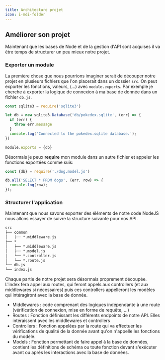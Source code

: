```yaml
---
title: Architecture projet
icon: i-mdi-folder
---
```


## Améliorer son projet

Maintenant que les bases de Node et de la gestion d'API sont acquises il va être temps de structurer un peu mieux notre projet.

### Exporter un module

La première chose que nous pourrions imaginer serait de découper notre projet en plusieurs fichiers que l'on placerait dans un dossier `src`. On peut exporter les fonctions, valeurs, (...) avec `module.exports`.
Par exemple je cherche à exporter la logique de connexion à ma base de donnée dans un fichier `db.js`.

```javascript
const sqlite3 = require('sqlite3')

let db = new sqlite3.Database('db/pokedex.sqlite', (err) => {
  if (err) {
    throw err.message
  }
  console.log('Connected to the pokedex.sqlite database.');
})

module.exports = {db}
```

Désormais je peux **require** mon module dans un autre fichier et appeler les fonctions exportées comme suis:

```javascript
const {db} = require('./dog.model.js')

db.all('SELECT * FROM dogs', (err, row) => {
  console.log(row);
});
```

### Structurer l'application

Maintenant que nous savons exporter des éléments de notre code NodeJS nous allons essayer de suivre la structure suivante pour nos API.

```txt
src
├── common
│   ├── *.middleware.js
├── *
│   ├── *.middleware.js
│   ├── *.model.js
│   └── *.controller.js
│   └── *.route.js
└── db.js
└── index.js
```

Chaque partie de notre projet sera désormais proprement découpée. L'index fera appel aux routes, qui feront appels aux controllers (et aux middlewares si nécessaires) puis ces controllers appelleront les modèles qui intéragiront avec la base de donnée.

- Middlewares : code comprenant des logiques indépendante à une route (vérification de connexion, mise en forme de requête, ...)
- Routes : Fonction définissant les différents endpoints de notre API. Elles intéraissent avec les middlewares et controllers
- Controllers : Fonction appelées par la route qui va effectuer les vérifications de qualité de la donnée avant qu'on n'appelle les fonctions du modèle.
- Models : Fonction permettant de faire appel à la base de données, contient les définitions de schéma ou toute fonction devant s'exécuter avant ou après les interactions avec la base de données.
